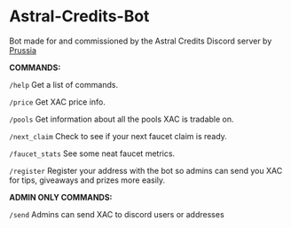 # Astral-Credits-Bot
Bot made for and commissioned by the Astral Credits Discord server by [Prussia](https://github.com/jetstream0)

**COMMANDS:**

`/help`
Get a list of commands.

`/price`
Get XAC price info.

`/pools`
Get information about all the pools XAC is tradable on.

`/next_claim`
Check to see if your next faucet claim is ready.

`/faucet_stats`
See some neat faucet metrics.

`/register`
Register your address with the bot so admins can send you XAC for tips, giveaways and prizes more easily.

**ADMIN ONLY COMMANDS:**

`/send`
Admins can send XAC to discord users or addresses
